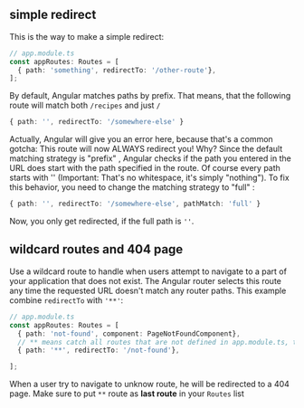 ## simple redirect

This is the way to make a simple redirect:

```typescript
// app.module.ts
const appRoutes: Routes = [
  { path: 'something', redirectTo: '/other-route'},
];
```

By default, Angular matches paths by prefix. That means, that the following route will match both `/recipes`  and just `/` 

```typescript
{ path: '', redirectTo: '/somewhere-else' } 
```

Actually, Angular will give you an error here, because that's a common gotcha: This route will now ALWAYS redirect you! Why?
Since the default matching strategy is "prefix" , Angular checks if the path you entered in the URL does start with the path specified in the route. Of course every path starts with ''  (Important: That's no whitespace, it's simply "nothing").
To fix this behavior, you need to change the matching strategy to "full" :

```typescript
{ path: '', redirectTo: '/somewhere-else', pathMatch: 'full' } 
```

Now, you only get redirected, if the full path is `''`.

## wildcard routes and 404 page

Use a wildcard route to handle when users attempt to navigate to a part of your application that does not exist.
The Angular router selects this route any time the requested URL doesn't match any router paths.
This example combine `redirectTo` with `'**'`:

```typescript
// app.module.ts
const appRoutes: Routes = [
  { path: 'not-found', component: PageNotFoundComponent},
  // ** means catch all routes that are not defined in app.module.ts, this route MUST be the last one.
  { path: '**', redirectTo: '/not-found'},

];
```

When a user try to navigate to unknow route, he will be redirected to a 404 page.
Make sure to put `**` route as **last route** in your `Routes` list


